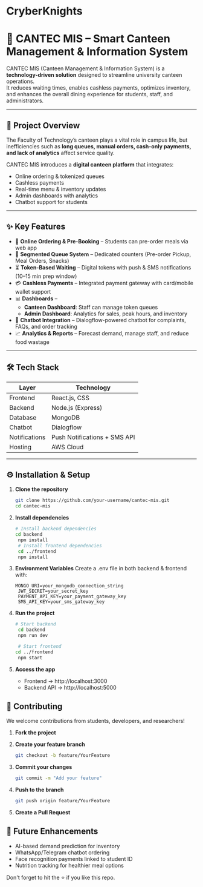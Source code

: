 # CryberKnights

# 🍴 CANTEC MIS – Smart Canteen Management & Information System

CANTEC MIS (Canteen Management & Information System) is a **technology-driven solution** designed to streamline university canteen operations.  
It reduces waiting times, enables cashless payments, optimizes inventory, and enhances the overall dining experience for students, staff, and administrators.  

---

## 📖 Project Overview

The Faculty of Technology’s canteen plays a vital role in campus life, but inefficiencies such as **long queues, manual orders, cash-only payments, and lack of analytics** affect service quality.  

CANTEC MIS introduces a **digital canteen platform** that integrates:
- Online ordering & tokenized queues  
- Cashless payments  
- Real-time menu & inventory updates  
- Admin dashboards with analytics  
- Chatbot support for students  

---

## ✨ Key Features

- 📱 **Online Ordering & Pre-Booking** – Students can pre-order meals via web app  
- 🍴 **Segmented Queue System** – Dedicated counters (Pre-order Pickup, Meal Orders, Snacks)  
- ⏳ **Token-Based Waiting** – Digital tokens with push & SMS notifications (10–15 min prep window)  
- 💳 **Cashless Payments** – Integrated payment gateway with card/mobile wallet support  
- 📊 **Dashboards** –  
  - **Canteen Dashboard**: Staff can manage token queues  
  - **Admin Dashboard**: Analytics for sales, peak hours, and inventory  
- 🤖 **Chatbot Integration** – Dialogflow-powered chatbot for complaints, FAQs, and order tracking  
- 📈 **Analytics & Reports** – Forecast demand, manage staff, and reduce food wastage  

---

## 🛠️ Tech Stack

| Layer         | Technology                   |
|---------------|------------------------------|
| Frontend      | React.js, CSS                |
| Backend       | Node.js (Express)            |  
| Database      | MongoDB                      |
| Chatbot       | Dialogflow                   |
| Notifications | Push Notifications + SMS API |
| Hosting       | AWS Cloud                    |

---

## ⚙️ Installation & Setup

1. **Clone the repository**
   
   ```bash
   git clone https://github.com/your-username/cantec-mis.git
   cd cantec-mis

2. **Install dependencies**

   ```bash
   # Install backend dependencies
   cd backend
    npm install
    # Install frontend dependencies
    cd ../frontend
    npm install

3. **Environment Variables**
   Create a .env file in both backend & frontend with:

   ```env
   MONGO_URI=your_mongodb_connection_string
    JWT_SECRET=your_secret_key
    PAYMENT_API_KEY=your_payment_gateway_key
    SMS_API_KEY=your_sms_gateway_key

4. **Run the project**

   ```bash
   # Start backend
    cd backend
    npm run dev

    # Start frontend
   cd ../frontend
    npm start

5. **Access the app**

   - Frontend → http://localhost:3000
   - Backend API → http://localhost:5000


## 🤝 Contributing
We welcome contributions from students, developers, and researchers!
1. **Fork the project**
2. **Create your feature branch**
   
   ```bash
   git checkout -b feature/YourFeature
   
3. **Commit your changes**

   ```bash
   git commit -m "Add your feature"

4. **Push to the branch**

   ```bash
   git push origin feature/YourFeature

5. **Create a Pull Request**

## 📌 Future Enhancements

- AI-based demand prediction for inventory
- WhatsApp/Telegram chatbot ordering
- Face recognition payments linked to student ID
- Nutrition tracking for healthier meal options



Don't forget to hit the :star: if you like this repo.

